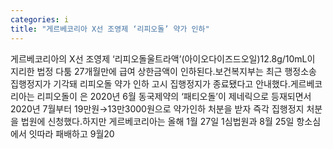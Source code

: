 ```yaml
---
categories: i
title: "게르베코리아 X선 조영제 ‘리피오돌’ 약가 인하"
---
```

게르베코리아의 X선 조영제 ‘리피오돌울트라액’(아이오다이즈드오일)12.8g/10mL이 지리한 법정 다툼 27개월만에 급여 상한금액이 인하된다.보건복지부는 최근 행정소송 집행정지가 기각돼 리피오돌 약가 인하 고시 집행정지가 종료됐다고 안내했다.게르베코리아는 리피오돌이 은 2020년 6월 동국제약의 ‘패티오돌’이 제네릭으로 등재되면서 2020년 7월부터 19만원→13만3000원으로 약가인하 처분을 받자 즉각 집행정지 처분을 법원에 신청했다.하지만 게르베코리아는 올해 1월 27일 1심법원과 8월 25일 항소심에서 잇따라 패배하고 9월20
